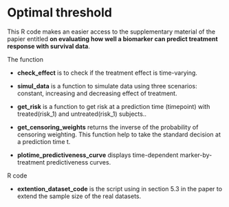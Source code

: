 # Optimal threshold
This R code makes an easier access to the supplementary material of the papier entitled **on evaluating how well a biomarker can predict treatment response with survival data**.

The function 
- **check_effect** is to check if the treatment effect is time-varying.

- **simul_data** is a function to simulate data using three scenarios: constant, increasing and decreasing  effect of treatment. 

- **get_risk** is a function to get risk at a prediction time (timepoint) with treated(risk_1) and untreated(risk_1) subjects..

- **get_censoring_weights** returns the inverse of the probability of censoring weighting. This function help to take the standard decision at a prediction time t. 

- **plotime_predictiveness_curve** displays time-dependent marker-by-treatment predictiveness curves.

R code 

- **extention_dataset_code** is the script using in section 5.3 in the paper to extend the sample size of the real datasets. 
